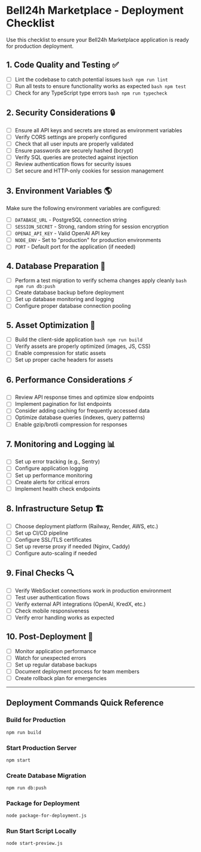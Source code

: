 # Bell24h Marketplace - Deployment Checklist

Use this checklist to ensure your Bell24h Marketplace application is ready for production deployment.

## 1. Code Quality and Testing ✅

- [ ] Lint the codebase to catch potential issues
      ```bash
      npm run lint
      ```
- [ ] Run all tests to ensure functionality works as expected
      ```bash
      npm test
      ```
- [ ] Check for any TypeScript type errors
      ```bash
      npm run typecheck
      ```

## 2. Security Considerations 🔒

- [ ] Ensure all API keys and secrets are stored as environment variables
- [ ] Verify CORS settings are properly configured
- [ ] Check that all user inputs are properly validated
- [ ] Ensure passwords are securely hashed (bcrypt)
- [ ] Verify SQL queries are protected against injection
- [ ] Review authentication flows for security issues
- [ ] Set secure and HTTP-only cookies for session management

## 3. Environment Variables 🌎

Make sure the following environment variables are configured:

- [ ] `DATABASE_URL` - PostgreSQL connection string
- [ ] `SESSION_SECRET` - Strong, random string for session encryption
- [ ] `OPENAI_API_KEY` - Valid OpenAI API key
- [ ] `NODE_ENV` - Set to "production" for production environments
- [ ] `PORT` - Default port for the application (if needed)

## 4. Database Preparation 💾

- [ ] Perform a test migration to verify schema changes apply cleanly
      ```bash
      npm run db:push
      ```
- [ ] Create database backup before deployment
- [ ] Set up database monitoring and logging
- [ ] Configure proper database connection pooling

## 5. Asset Optimization 🚀

- [ ] Build the client-side application
      ```bash
      npm run build
      ```
- [ ] Verify assets are properly optimized (images, JS, CSS)
- [ ] Enable compression for static assets
- [ ] Set up proper cache headers for assets

## 6. Performance Considerations ⚡

- [ ] Review API response times and optimize slow endpoints
- [ ] Implement pagination for list endpoints
- [ ] Consider adding caching for frequently accessed data
- [ ] Optimize database queries (indexes, query patterns)
- [ ] Enable gzip/brotli compression for responses

## 7. Monitoring and Logging 📊

- [ ] Set up error tracking (e.g., Sentry)
- [ ] Configure application logging
- [ ] Set up performance monitoring
- [ ] Create alerts for critical errors
- [ ] Implement health check endpoints

## 8. Infrastructure Setup 🏗️

- [ ] Choose deployment platform (Railway, Render, AWS, etc.)
- [ ] Set up CI/CD pipeline
- [ ] Configure SSL/TLS certificates
- [ ] Set up reverse proxy if needed (Nginx, Caddy)
- [ ] Configure auto-scaling if needed

## 9. Final Checks 🔍

- [ ] Verify WebSocket connections work in production environment
- [ ] Test user authentication flows
- [ ] Verify external API integrations (OpenAI, KredX, etc.)
- [ ] Check mobile responsiveness
- [ ] Verify error handling works as expected

## 10. Post-Deployment 🎯

- [ ] Monitor application performance
- [ ] Watch for unexpected errors
- [ ] Set up regular database backups
- [ ] Document deployment process for team members
- [ ] Create rollback plan for emergencies

---

## Deployment Commands Quick Reference

### Build for Production
```bash
npm run build
```

### Start Production Server
```bash
npm start
```

### Create Database Migration
```bash
npm run db:push
```

### Package for Deployment
```bash
node package-for-deployment.js
```

### Run Start Script Locally
```bash
node start-preview.js
```